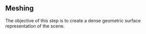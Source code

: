 ## Meshing
The objective of this step is to create a dense geometric surface representation of the scene.